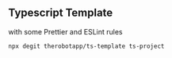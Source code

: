 ## Typescript Template

with some Prettier and ESLint rules

`npx degit therobotapp/ts-template ts-project`
